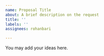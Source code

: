 ```yaml
---
name: Proposal Title
about: A brief description on the request
title: ''
labels: ''
assignees: rohanbari

---
```


You may add your ideas here.
